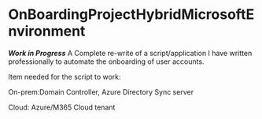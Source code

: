 # OnBoardingProjectHybridMicrosoftEnvironment
***Work in Progress*** A Complete re-write of a script/application I have written professionally to automate the onboarding of user accounts.


Item needed for the script to work:

On-prem:Domain Controller, Azure Directory Sync server

Cloud: Azure/M365 Cloud tenant

